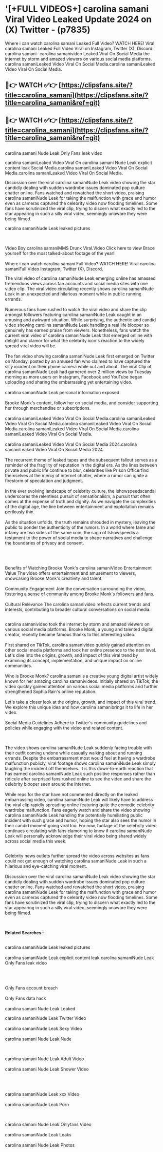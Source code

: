 #  '[+FULL VIDEOS+] carolina samani Viral Video Leaked Update 2024 on (X) Twitter - (p7835)

Where i can watch carolina samani Leaked Full Video? WATCH HERE! Viral carolina samani Leaked Full Video Viral on Instagram, Twitter (X), Discord.
carolina samani- carolina samanivideo Leaked Viral On Social Media the internet by storm and amazed viewers on various social media platforms.
carolina samaniLeaked Video Viral On Social Media.carolina samaniLeaked Video Viral On Social Media.




## 🔴👉 WATCH ✅👉 [https://clipsfans.site/?title=carolina_samani](https://clipsfans.site/?title=carolina_samani&ref=git)


## 🔴👉 WATCH ✅👉 [https://clipsfans.site/?title=carolina_samani](https://clipsfans.site/?title=carolina_samani&ref=git)
##


carolina samani Nude Leak Only Fans leak video 


carolina samaniLeaked Video Viral On  carolina samani Nude Leak explicit content leak Social Media.carolina samaniLeaked Video Viral On Social Media.carolina samaniLeaked Video Viral On Social Media.



Discussion over the viral carolina samaniNude Leak video showing the star candidly dealing with sudden wardrobe issues dominated pop culture chatter online. Fans watched and rewatched the short video, praising carolina samaniNude Leak for taking the malfunction with grace and humor even as cameras captured the celebrity video now flooding timelines. Some fans have scrutinized the viral clip, trying to discern what exactly led to the star appearing in such a silly viral video, seemingly unaware they were being filmed.


carolina samaniNude Leak leaked pictures


  <br>

  <br>
Video Boy carolina samaniMMS Drunk Viral.Video Click here to view Brace yourself for the most talked-about footage of the year!
<br><br>
Where i can watch carolina samani Full Video? WATCH HERE! Viral carolina samaniFull Video Instagram, Twitter (X), Discord.

The viral video of carolina samaniNude Leak emerging online has amassed tremendous views across fan accounts and social media sites with one video clip. The viral video circulating recently shows carolina samaniNude Leak in an unexpected and hilarious moment while in public running errands.
<br><br>
Numerous fans have rushed to watch the viral video and share the clip amongst followers featuring carolina samaniNude Leak caught in an amusing and awkward situation. While surprising, the authentic and candid video showing carolina samaniNude Leak handling a real life blooper so genuinely has earned praise from viewers. Nonetheless, fans watch the current viral video of carolina samaniNude Leak that emerged online with delight and clamor for what the celebrity icon's reaction to the widely spread viral video will be.
<br><br>
The fan video showing carolina samaniNude Leak first emerged on Twitter on Monday, posted by an amused fan who claimed to have captured the silly incident on their phone camera while out and about. The viral Clip of carolina samaniNude Leak had garnered over 2 million views by Tuesday morning as more users on Instagram, Facebook and YouTube began uploading and sharing the embarrassing yet entertaining video.
<br><br>
carolina samaniNude Leak personal information exposed
<br><br>
Brooke Monk's content, follow her on social media, and consider supporting her through merchandise or subscriptions.
<br><br>
carolina samaniLeaked Video Viral On Social Media.carolina samaniLeaked Video Viral On Social Media.carolina samaniLeaked Video Viral On Social Media.carolina samaniLeaked Video Viral On Social Media.carolina samaniLeaked Video Viral On Social Media.
<br><br>
carolina samaniLeaked Video Viral On Social Media 2024.carolina samaniLeaked Video Viral On Social Media 2024.
<br><br>
The recurrent theme of leaked tapes and the subsequent fallout serves as a reminder of the fragility of reputation in the digital era. As the lines between private and public life continue to blur, celebrities like Prison Officerfind themselves at the mercy of internet chatter, where a rumor can ignite a firestorm of speculation and judgment.
<br><br>
In the ever evolving landscape of celebrity culture, the Ishowspeedscandal underscores the relentless pursuit of sensationalism, a pursuit that often comes at the expense of truth and dignity. As we navigate the complexities of the digital age, the line between entertainment and exploitation remains perilously thin.
<br><br>
As the situation unfolds, the truth remains shrouded in mystery, leaving the public to ponder the authenticity of the rumors. In a world where fame and infamy are two sides of the same coin, the saga of Ishowspeedis a testament to the power of social media to shape narratives and challenge the boundaries of privacy and consent.
<br><br>

<br><br>
Benefits of Watching Brooke Monk's carolina samaniVideo Entertainment Value The video offers entertainment and amusement to viewers, showcasing Brooke Monk's creativity and talent.
<br><br>
Community Engagement Join the conversation surrounding the video, fostering a sense of community among Brooke Monk's followers and fans.
<br><br>
Cultural Relevance The carolina samanivideo reflects current trends and interests, contributing to broader cultural conversations on social media.
<br><br>


carolina samanivideo took the internet by storm and amazed viewers on various social media platforms. Brooke Monk, a young and talented digital creator, recently became famous thanks to this interesting video.
<br><br>
First shared on TikTok, carolina samanivideo quickly gained attention on other social media platforms and took her online presence to the next level. Let's dive into the origins, growth, and impact of this viral trend by examining its concept, implementation, and unique impact on online communities.
<br><br>
Who is Brooke Monk? carolina samaniis a creative young digital artist widely known for her amazing carolina samanivideos. Initially shared on TikTok, the video quickly gained attention on various social media platforms and further strengthened Sophia Rain's online reputation.
<br><br>
Let's take a closer look at the origins, growth, and impact of this viral trend. We explore this unique idea and how carolina samanibrings it to life in her video.
<br><br>
Social Media Guidelines Adhere to Twitter's community guidelines and policies while engaging with the video and related content.


<br><br>
The video shows carolina samaniNude Leak suddenly facing trouble with their outfit coming undone while casually walking about and running errands. Despite the embarrassment most would feel at having a wardrobe malfunction publicly, viral footage shows carolina samaniNude Leak simply laughing the incident off themselves. It is this down-to-earth reaction that has earned carolina samaniNude Leak such positive responses rather than ridicule after surprised fans rushed online to see the video and share the celebrity blooper seen around the internet.
<br><br>
While reps for the star have not commented directly on the leaked embarrassing video, carolina samaniNude Leak will likely have to address the viral clip rapidly spreading online featuring quite the comedic celebrity wardrobe malfunction. Fans eagerly watch and share the video showing carolina samaniNude Leak handling the potentially humiliating public incident with such grace and humor, hoping the star also sees the humor in their candid moment going viral too. For now, footage of the celebrity video continues circulating with fans clamoring to know if carolina samaniNude Leak will personally acknowledge their viral video being shared widely across social media this week.
<br><br>

Celebrity news outlets further spread the video across websites as fans could not get enough of watching carolina samaniNude Leak in such a hilarious and eye-catching viral moment.
<br><br>
Discussion over the viral carolina samaniNude Leak video showing the star candidly dealing with sudden wardrobe issues dominated pop culture chatter online. Fans watched and rewatched the short video, praising carolina samaniNude Leak for taking the malfunction with grace and humor even as cameras captured the celebrity video now flooding timelines. Some fans have scrutinized the viral clip, trying to discern what exactly led to the star appearing in such a silly viral video, seemingly unaware they were being filmed.


<br><br>
<strong>Related Searches :</strong>
<br><br>

carolina samaniNude Leak leaked pictures
<br><br>
carolina samaniNude Leak explicit content leak
carolina samaniNude Leak Only Fans leak video
<br><br>

<br><br>
Only Fans account breach
<br><br>
Only Fans data hack
<br><br>
carolina samani Nude Leak Leaked

carolina samaniNude Leak Twitter Video
<br><br>
carolina samaniNude Leak Sexy Video
<br><br>
carolina samani Nude Leak Nude

<br><br>
carolina samani Nude Leak Adult Video
<br><br>
carolina samani Nude Leak Shower Video
<br><br>

<br><br>
carolina samaniNude Leak xxx Video
<br><br>
carolina samaniNude Leak Porn

<br><br>
carolina samani Nude Leak Onlyfans Video
<br><br>
carolina samaniNude Leak Leaks
<br><br>
carolina samani Nude Leak Photos